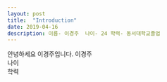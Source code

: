 ```yaml
---
layout: post
title:  "Introduction"
date: 2019-04-16
description: 이름- 이경주  나이- 24 학력- 동서대학교졸업
---
```

<p class="intro"><span class="dropcap">안</span>녕하세요 이경주입니다.
이경주</br>
나이</br>
학력
</p>
